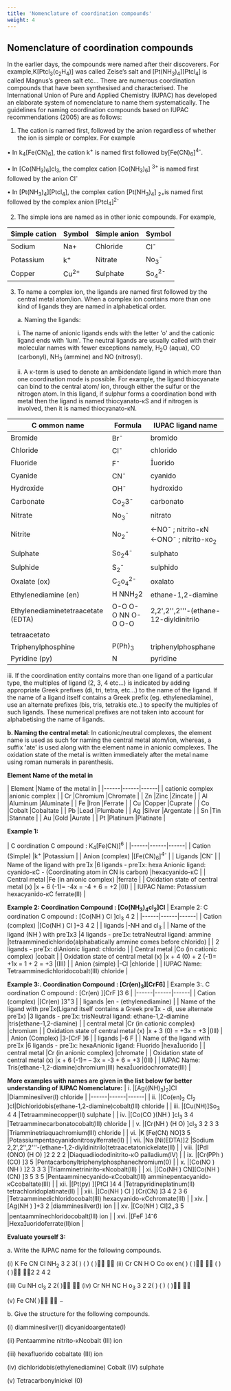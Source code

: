 ```yaml
---
title: 'Nomenclature of coordination compounds'
weight: 4
---
```

## Nomenclature of coordination compounds
 In the earlier days, the compounds were named after their discoverers. For example,K\[Ptcl<sub>3</sub>(c<sub>2</sub>H<sub>4</sub>)\] was called Zeise’s salt and \[Pt(NH<sub>3</sub>)<sub>4</sub>\]\[Ptcl<sub>4</sub>\] is called Magnus’s green salt etc... There are numerous coordination compounds that have been synthesised and characterised. The International Union of Pure and Applied Chemistry (IUPAC) has developed an elaborate system of nomenclature to name them systematically. The guidelines for naming coordination compounds based on IUPAC recommendations (2005) are as follows:

1. The cation is named first, followed by the anion regardless of whether the ion is simple or complex. For example

• In k<sub>4</sub>\[Fe(CN)<sub>6</sub>\], the cation k<sup>+</sup> is named first followed by\[Fe(CN)<sub>6</sub>\]<sup>4-</sup>.

• In \[Co(NH<sub>3</sub>)<sub>6</sub>\]cl<sub>3</sub>, the complex cation \[Co(NH<sub>3</sub>)<sub>6</sub>\] <sup>3+</sup> is named first followed by the anion Cl<sup>-</sup>

• In \[Pt(NH<sub>3</sub>)<sub>4</sub>\]\[Ptcl<sub>4</sub>\], the complex cation \[Pt(NH<sub>3</sub>)<sub>4</sub>\] <sub>2+</sub>is named first followed by the    complex anion \[Ptcl<sub>4</sub>\]<sup>2-</sup>

2. The simple ions are named as in other ionic compounds. For example,

|Simple cation |Symbol |Simple anion |Symbol|
| ----------- | ----------- | ----------- | ----------- |
|Sodium |Na+ |Chloride| Cl<sup>-</sup>|
|Potassium |k<sup>+</sup> |Nitrate| No<sub>3</sub><sup>-</sup>|
|Copper |Cu<sup>2+</sup> |Sulphate |So<sub>4</sub><sup>2-</sup>|


3. To name a complex ion, the ligands are named first followed by the central metal atom/ion. When a complex ion contains more than one kind of ligands they are named in alphabetical order.

   a. Naming the ligands:

    i. The name of anionic ligands ends with the letter 'o' and the cationic ligand ends with 'ium'. The neutral ligands are usually called with their molecular names with fewer exceptions namely, H<sub>2</sub>O (aqua), CO (carbonyl), NH<sub>3</sub> (ammine) and NO (nitrosyl).

     ii. A κ-term is used to denote an ambidendate ligand in which more than one coordination mode is possible. For example, the ligand thiocyanate can bind to the central atom/ ion, through either the sulfur or the nitrogen atom. In this ligand, if sulphur forms a coordination bond with metal then the ligand is named thiocyanato-κS and if nitrogen is involved, then it is named thiocyanato-κN.

| C ommon name |Formula |IUPAC ligand name |
|------|------|------|
| Bromide |Br<sup>-</sup> |bromido |
| Chloride |Cl<sup>-</sup> |chlorido |
| Fluoride |F<sup>-</sup> |uorido |
| Cyanide |CN<sup>-</sup> |cyanido |
| Hydroxide |OH<sup>-</sup> |hydroxido |
| Carbonate |Co<sub>2</sub>3<sup>-</sup> |carbonato |
| Nitrate |No<sub>3</sub><sup>-</sup> |nitrato |
| Nitrite |No<sub>2</sub><sup>-</sup> | ←NO<sup>-</sup> ; nitrito-κN ←ONO<sup>-</sup> ; nitrito-κo<sub>2</sub> |
| Sulphate |So<sub>2</sub>4<sup>-</sup> |sulphato |
| Sulphide |S<sub>2</sub><sup>-</sup> |sulphido |
| Oxalate (ox) |C<sub>2</sub>o<sub>4</sub><sup>2-</sup> |oxalato |
| Ethylenediamine (en) |H NNH<sub>2</sub>2 |ethane-1,2-diamine |
| Ethylenediaminetetraacetate (EDTA) |O-O O-O NN O-O O-O |2,2',2'',2'''-(ethane-12-diyldinitrilo
tetraacetato |
| Triphenylphosphine |P(Ph)<sub>3</sub> |triphenylphosphane |
| Pyridine (py) |N |pyridine |


iii. If the coordination entity contains more than one ligand of a particular type, the multiples of ligand (2, 3, 4 etc...) is indicated by adding appropriate Greek prefixes (di, tri, tetra, etc...) to the name of the ligand. If the name of a ligand itself contains a Greek prefix (eg. ethylenediamine), use an alternate prefixes (bis, tris, tetrakis etc..) to specify the multiples of such ligands. These numerical prefixes are not taken into account for alphabetising the name of ligands.

**b. Naming the central metal**: In cationic/neutral complexes, the element name is used as such for naming the central metal atom/ion, whereas, a suffix 'ate' is used along with the element name in anionic complexes. The oxidation state of the metal is written immediately after the metal name using roman numerals in parenthesis.


**Element Name of the metal in**

| Element |Name of the metal in |
|------|------|------|
| cationic complex |anionic complex |
| Cr |Chromium |Chromate |
| Zn |Zinc |Zincate |
| Al |Aluminum |Aluminate |
| Fe |Iron |Ferrate |
| Cu |Copper |Cuprate |
| Co |Cobalt |Cobaltate |
| Pb |Lead |Plumbate |
| Ag |Silver |Argentate |
| Sn |Tin |Stannate |
| Au |Gold |Aurate |
| Pt |Platinum |Platinate |

  **Example 1:**

| C oordination C ompound : K<sub>4</sub>[Fe(CN)]<sup>6</sup> |
|------|------|------|
| Cation (Simple) |k<sup>+</sup> |Potassium |
| Anion (complex) |[Fe(CN)<sub>6</sub>]<sup>4-</sup> |
| Ligands |CN<sup>-</sup> |
| Name of the ligand with prex |6 ligands - prex: hexa Anionic ligand: cyanido-κC - (Coordinating atom in CN is carbon) |hexacyanido-κC |
| Central metal |Fe (in anionic complex) |ferrate |
| Oxidation state of central metal (x) |x + 6 (-1)= -4x = -4 + 6 = +2 |(II) |
| IUPAC Name: Potassium hexacyanido-κC ferrate(II) |


**Example 2: Coordination Compound : \[Co(NH<sub>3</sub>)<sub>4</sub>cl<sub>2</sub>\]Cl**
| Example 2:  C oordination C ompound : [Co(NH ) Cl ]cl<sub>3</sub> 4 2 |
|------|------|------|
| Cation (complex) |[Co(NH ) Cl ]+3 4 2 |
| ligands |-NH  and cl<sub>3</sub> |
| Name of the ligand (NH ) with prex3 |4 ligands - prex: tetraNeutral ligand: ammine |tetraamminedichlorido(alphabatically ammine comes before chlorido) |
| 2 ligands - prex: diAnionic ligand: chlorido |
| Central metal |Co (in cationic complex) |cobalt |
| Oxidation state of central metal (x) |x + 4 (0) + 2 (-1)= +1x = 1 + 2 = +3 |(III) |
| Anion (simple) |-Cl |chloride |
| IUPAC Name: Tetraamminedichloridocobalt(III) chloride |




**Example 3:. Coordination Compound : \[Cr(en)<sub>3</sub>\]\[CrF6\]**
| Example 3:. C oordination C ompound : [Cr(en) ][CrF ]3 6 |
|------|------|------|
| Cation (complex) |[Cr(en) ]3<sup>+</sup>3 |
| ligands |en - (ethylenediamine) |
| Name of the ligand with prex(Ligand itself contains a Greek prex - di, use alternate prex) |3 ligands - prex: trisNeutral ligand: ethane-1,2-diamine |tris(ethane-1,2-diamine) |
| central metal |Cr (in cationic complex) |chromium |
| Oxidation state of central metal (x) |x + 3 (0) = +3x =  +3 |(III) |
| Anion (Complex) |3-[CrF ]6 |
| ligands |-6 F |
| Name of the ligand with prex |6 ligands - prex: hexaAnionic ligand: Fluorido |hexauorido |
| central metal |Cr (in anionic complex) |chromate |
| Oxidation state of central metal (x) |x + 6 (-1)= – 3x = -3 + 6 = +3 |(III) |
| IUPAC Name: Tris(ethane-1,2-diamine)chromium(III) hexauoridochromate(III) |

**More examples with names are given in the list below for better understanding of IUPAC Nomenclature:**
| i. |[Ag((NH)<sub>3</sub>)<sub>2</sub>]Cl |Diamminesilver(I) chloride |
|------|------|------|
| ii. |[Co(en)<sub>2</sub> Cl<sub>2</sub> ]cl|Dichloridobis(ethane-1,2-diamine)cobalt(III) chloride |
| iii. |[Cu(NH)]So<sub>3</sub> 4 4 |Tetraamminecopper(II) sulphate |
| iv. |[Co(CO )(NH ) ]cl<sub>3</sub> 3 4 |Tetraamminecarbonatocobalt(III) chloride |
| v. |[Cr(NH ) (H O) ]cl<sub>3</sub> 3 2 3 3 |Triamminetriaquachromium(III) chloride |
| vi. |K [Fe(CN)  NO]3 5 |Potassiumpentacyanidonitrosylferrate(II) |
| vii. |Na [Ni(EDTA)]2 |Sodium 2,2',2'',2'''-(ethane-1,2-diyldinitrilo)tetraacetatonickelate(II) |
| viii. |[PdI (ONO) (H O) ]2 2 2 2 |Diaquadiiododinitrito-κO palladium(IV) |
| ix. |[Cr(PPh )(CO) ]3 5 |Pentacarbonyltriphenylphosphanechromium(0) |
| x. |[Co(NO ) (NH ) ]2 3 3 3 |Triamminetrinirito-κNcobalt(III) |
| xi. |[Co(NH ) CN][Co(NH )(CN) ]3 5 3 5 |Pentaamminecyanido-κCcobalt(III) amminepentacyanido-κCcobaltate(III) |
| xii. |[Pt(py) ][PtCl ]4 4 |Tetrapyridineplatinum(II) tetrachloridoplatinate(II) |
| xiii. |[Co(NH ) Cl ]  [Cr(CN) ]3 4 2 3 6 |Tetraamminedichloridocobalt(III) hexacyanido-κCchromate(III) |
| xiv. |[Ag(NH ) ]+3 2 |diamminesilver(I) ion |
| xv. |[Co(NH )  Cl]2<sub>+</sub>3 5 |pentaamminechloridocobalt(III) ion |
| xvi. |[FeF ]4<sup>-</sup>6 |Hexauoridoferrate(II)ion |

**Evaluate yourself 3:**

a. Write the IUPAC name for the following compounds.

(i) K Fe CN Cl NH<sub>2</sub> 3 2 3( ) ( ) ( )  
(ii) Cr CN H O Co ox en( ) ( )  ( ) ( ) 2 2 4 2

(iii) Cu NH cl<sub>3</sub> 2 2( )  
(iv) Cr NH NC H o<sub>3</sub> 3 2 2( ) ( ) ( ) 

(v) Fe CN( )  −



b. Give the structure for the following compounds.

(i) diamminesilver(I) dicyanidoargentate(I)

(ii) Pentaammine nitrito-κNcobalt (III) ion

(iii) hexafluorido cobaltate (III) ion

(iv) dichloridobis(ethylenediamine) Cobalt (IV) sulphate

(v) Tetracarbonylnickel (0)




